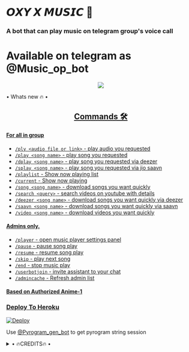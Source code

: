 <h1 align="centre">𝙊𝙓𝙔 𝙓 𝙈𝙐𝙎𝙄𝘾 🎵</h1>

### A bot that can play music on telegram group's voice call

# Available on telegram as @Music_op_bot

<p align="center">
  <img src="https://telegra.ph/file/aeac9984a2bc0efb69ed9.jpg">
</p>

<summary> • Whats new 🔥 • </summary>

<h2 align="center"> <a href= <h2 align="center"> <a href= - Thumbnail Support <h2 align="center"> <a href= - Playlist Support <h2 align="center"> <a href= - Current playback support <h2 align="center"> <a href= - Showing track names when skipping <h2 align="center"> <a href= - Zero downtime, Fully Stable <h2 align="center"> <a href= - DEEZER,YOUTUBE & SAAVN PLAYBACK SUPPORTED <h2 align="center"> <a href= - Settings panel <h2 align="center"> <a href= - Control with buttons <h2 align="center"> <a href= - Userbot auto join

### Commands 🛠
#### For all in group

- `/ply <audio file or link>` - play audio you requested
- `/play <song name>` - play song you requested
- `/dplay <song name>` - play song you requested via deezer
- `/splay <song name>` - play song you requested via jio saavn
- `/playlist` - Show now playing list
- `/current` - Show now playing
- `/song <song name>` - download songs you want quickly
- `/search <query>` - search videos on youtube with details
- `/deezer <song name>` - download songs you want quickly via deezer
- `/saavn <song name>` - download songs you want quickly via saavn
- `/video <song name>` - download videos you want quickly

#### Admins only.
- `/player` - open music player settings panel
- `/pause` - pause song play
- `/resume` - resume song play
- `/skip` - play next song
- `/end` - stop music play
- `/userbotjoin` - invite assistant to your chat
- `/admincache` - Refresh admin list

#### Based on Authorized Anime-1

### Deploy To Heroku</h4>

[![Deploy](https://www.herokucdn.com/deploy/button.svg)](https://heroku.com/deploy?template=https://github.com/OxyNotOp/OxyMusic)

Use [@Pyrogram_gen_bot](https://t.me/Pyrogram_gen_bot) to get pyrogram string session


</details>

<details>

<summary> • 🔥CREDITS🔥 • </summary>
<h2 align="center"> <a href="https://github.com/xxMUNNAxx">🔥 MUNNA 🔥</a></h2><h2 align="center"> <a href="https://github.com/dineshpamnani860">🔥 Lucifer 🔥</a></h2><h2 align="center"> <a href="https://github.com/Omiiiiii143">🔥 Smokie 🔥</a></h2><h2 align="center"> <a href="https://github.com/Anubis-Devil">🔥 Devil 🔥</a></h2><h2 align="center"> <a href="https://github.com/GodkillerOp">🔥 GodKiller 🔥</a></h2>

</details>
